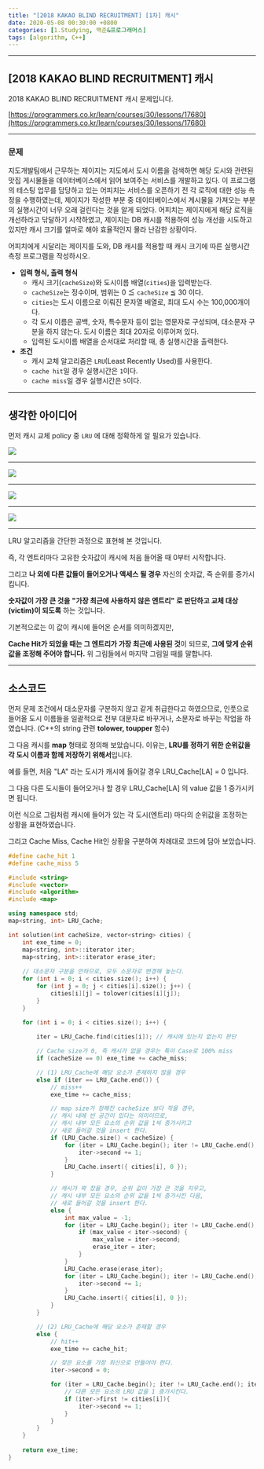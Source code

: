 ```yaml
---
title: "[2018 KAKAO BLIND RECRUITMENT] [1차] 캐시"
date: 2020-05-08 00:30:00 +0800
categories: [1.Studying, 백준&프로그래머스]
tags: [algorithm, C++]
---
```




------



## **[2018 KAKAO BLIND RECRUITMENT] 캐시**

2018 KAKAO BLIND RECRUITMENT 캐시 문제입니다.

[https://programmers.co.kr/learn/courses/30/lessons/17680](https://programmers.co.kr/learn/courses/30/lessons/17680)



------

### **문제**

지도개발팀에서 근무하는 제이지는 지도에서 도시 이름을 검색하면 해당 도시와 관련된 맛집 게시물들을 데이터베이스에서 읽어 보여주는 서비스를 개발하고 있다.
이 프로그램의 테스팅 업무를 담당하고 있는 어피치는 서비스를 오픈하기 전 각 로직에 대한 성능 측정을 수행하였는데, 제이지가 작성한 부분 중 데이터베이스에서 게시물을 가져오는 부분의 실행시간이 너무 오래 걸린다는 것을 알게 되었다.
어피치는 제이지에게 해당 로직을 개선하라고 닦달하기 시작하였고, 제이지는 DB 캐시를 적용하여 성능 개선을 시도하고 있지만 캐시 크기를 얼마로 해야 효율적인지 몰라 난감한 상황이다.

어피치에게 시달리는 제이지를 도와, DB 캐시를 적용할 때 캐시 크기에 따른 실행시간 측정 프로그램을 작성하시오.

* **입력 형식, 출력 형식**
  * 캐시 크기(`cacheSize`)와 도시이름 배열(`cities`)을 입력받는다.
  * `cacheSize`는 정수이며, 범위는 0 ≦ `cacheSize` ≦ 30 이다.
  * `cities`는 도시 이름으로 이뤄진 문자열 배열로, 최대 도시 수는 100,000개이다.
  * 각 도시 이름은 공백, 숫자, 특수문자 등이 없는 영문자로 구성되며, 대소문자 구분을 하지 않는다. 도시 이름은 최대 20자로 이루어져 있다.
  * 입력된 도시이름 배열을 순서대로 처리할 때, 총 실행시간을 출력한다.
* **조건**
  * 캐시 교체 알고리즘은 `LRU`(Least Recently Used)를 사용한다.
  * `cache hit`일 경우 실행시간은 `1`이다.
  * `cache miss`일 경우 실행시간은 `5`이다.

------

## **생각한 아이디어**

먼저 캐시 교체 policy 중 `LRU` 에 대해 정확하게 알 필요가 있습니다.

![](https://i.imgur.com/EVysO9U.png)

------

![](https://i.imgur.com/X6YVx2J.png)

------

![](https://i.imgur.com/fJNlwij.png)

------

![](https://i.imgur.com/cICqUf0.png)

------

LRU 알고리즘을 간단한 과정으로 표현해 본 것입니다.

즉, 각 엔트리마다 고유한 숫자값이 캐시에 처음 들어올 때 0부터 시작합니다.

그리고 **나 외에 다른 값들이 들어오거나 액세스 될 경우** 자신의 숫자값, 즉 순위를 증가시킵니다.

**숫자값이 가장 큰 것을** **"가장 최근에 사용하지 않은 엔트리" 로 판단하고 교체 대상(victim)이 되도록** 하는 것입니다.

기본적으로는 이 값이 캐시에 들어온 순서를 의미하겠지만,

**Cache Hit가 되었을 때는 그 엔트리가 가장 최근에 사용된 것**이 되므로, **그에 맞게 순위값을 조정해 주어야 합니다.** 위 그림들에서 마지막 그림일 때를 말합니다.

------

## **소스코드**

먼저 문제 조건에서 대소문자를 구분하지 않고 같게 취급한다고 하였으므로, 인풋으로 들어올 도시 이름들을 일괄적으로 전부 대문자로 바꾸거나, 소문자로 바꾸는 작업을 하였습니다. (C++의 string 관련 **tolower, toupper** 함수)

그 다음 캐시를 **map** 형태로 정의해 보았습니다. 이유는, **LRU를 정하기 위한 순위값을 각 도시 이름과 함께 저장하기 위해서**입니다.

예를 들면, 처음 "LA" 라는 도시가 캐시에 들어갈 경우 LRU_Cache[LA] = 0 입니다.

그 다음 다른 도시들이 들어오거나 할 경우 LRU_Cache[LA] 의 value 값을 1 증가시키면 됩니다.

이런 식으로 그림처럼 캐시에 들어가 있는 각 도시(엔트리) 마다의 순위값을 조정하는 상황을 표현하였습니다.

그리고 Cache Miss, Cache Hit인 상황을 구분하여 차례대로 코드에 담아 보았습니다.

```c++
#define cache_hit 1
#define cache_miss 5

#include <string>
#include <vector>
#include <algorithm>
#include <map>

using namespace std;
map<string, int> LRU_Cache;

int solution(int cacheSize, vector<string> cities) {
    int exe_time = 0;  
	map<string, int>::iterator iter;
	map<string, int>::iterator erase_iter;
    
    // 대소문자 구분을 안하므로, 모두 소문자로 변경해 놓는다.
	for (int i = 0; i < cities.size(); i++) {
		for (int j = 0; j < cities[i].size(); j++) {
			cities[i][j] = tolower(cities[i][j]);
		}
	}
    
    for (int i = 0; i < cities.size(); i++) {

		iter = LRU_Cache.find(cities[i]); // 캐시에 있는지 없는지 판단

		// Cache size가 0, 즉 캐시가 없을 경우는 특이 Case로 100% miss
		if (cacheSize == 0) exe_time += cache_miss;

		// (1) LRU_Cache에 해당 요소가 존재하지 않을 경우
		else if (iter == LRU_Cache.end()) {
			// miss++
			exe_time += cache_miss;

			// map size가 정해진 cacheSize 보다 작을 경우,
            // 캐시 내에 빈 공간이 있다는 의미이므로,
            // 캐시 내부 모든 요소의 순위 값을 1씩 증가시키고
			// 새로 들어갈 것을 insert 한다.
			if (LRU_Cache.size() < cacheSize) {
				for (iter = LRU_Cache.begin(); iter != LRU_Cache.end(); iter++) {
					iter->second += 1;
				}
				LRU_Cache.insert({ cities[i], 0 });
			}

			// 캐시가 꽉 찼을 경우, 순위 값이 가장 큰 것을 지우고,
            // 캐시 내부 모든 요소의 순위 값을 1씩 증가시킨 다음,
            // 새로 들어갈 것을 insert 한다.
			else {
				int max_value = -1;
				for (iter = LRU_Cache.begin(); iter != LRU_Cache.end(); iter++) {
					if (max_value < iter->second) {
						max_value = iter->second;
						erase_iter = iter;
					}
				}
				LRU_Cache.erase(erase_iter);
				for (iter = LRU_Cache.begin(); iter != LRU_Cache.end(); iter++) {
					iter->second += 1;
				}
				LRU_Cache.insert({ cities[i], 0 });
			}
		}	

		// (2) LRU_Cache에 해당 요소가 존재할 경우
		else {
			// hit++
			exe_time += cache_hit;

			// 찾은 요소를 가장 최신으로 만들어야 한다.
			iter->second = 0;

			for (iter = LRU_Cache.begin(); iter != LRU_Cache.end(); iter++) {
				// 다른 모든 요소의 LRU 값을 1 증가시킨다.
				if (iter->first != cities[i]){
					iter->second += 1;
				}
			}
		}
	}
    
    return exe_time;
}
```

